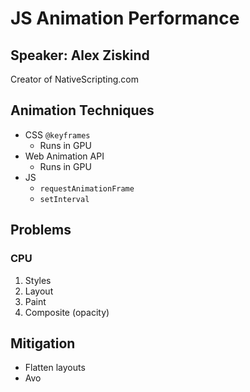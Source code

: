# JS Animation Performance

## Speaker: Alex Ziskind

Creator of NativeScripting.com

## Animation Techniques

- CSS `@keyframes`
  - Runs in GPU
- Web Animation API
  - Runs in GPU
- JS
  - `requestAnimationFrame`
  - `setInterval`

## Problems

### CPU

1. Styles
1. Layout
1. Paint
1. Composite (opacity)

## Mitigation

- Flatten layouts
- Avo
